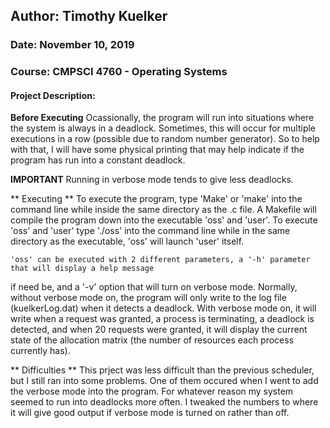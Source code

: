 ## Author:	Timothy Kuelker ##
### Date:	November 10, 2019 ###
### Course:	CMPSCI 4760 - Operating Systems ###

#### **Project Description:** ####

**Before Executing**
	Ocassionally, the program will run into situations where the system is always in a deadlock.  Sometimes,
this will occur for multiple executions in a row (possible due to random number generator).  So to help with that,
I will have some physical printing that may help indicate if the program has run into a constant deadlock.

 
**IMPORTANT**
Running in verbose mode tends to give less deadlocks.

	
** Executing **
	To execute the program, type 'Make' or 'make' into the command line while inside
the same directory as the .c file. A Makefile will compile the program down into the executable
'oss' and 'user'.  To execute 'oss' and 'user' type './oss' into the command line while in the same directory
as the executable, 'oss' will launch 'user' itself.

	'oss' can be executed with 2 different parameters, a '-h' parameter that will display a help message
if need be, and a '-v' option that will turn on verbose mode. Normally, without verbose mode on, the program
will only write to the log file (kuelkerLog.dat) when it detects a deadlock.  With verbose mode on, it will 
write when a request was granted, a process is terminating, a deadlock is detected, and when 20 requests
were granted, it will display the current state of the allocation matrix (the number of resources each process
currently has).


** Difficulties **
	This prject was less difficult than the previous scheduler, but I still ran into some problems.
One of them occured when I went to add the verbose mode into the program.  For whatever reason my system
seemed to run into deadlocks more often.  I tweaked the numbers to where it will give good output if 
verbose mode is turned on rather than off.


